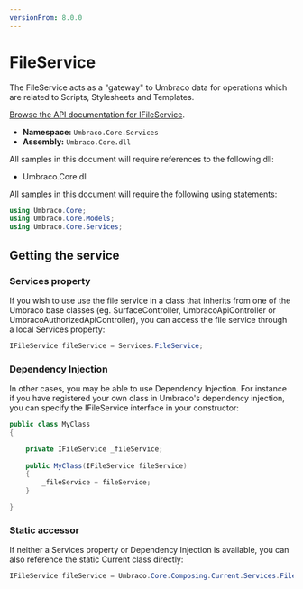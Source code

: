 ```yaml
---
versionFrom: 8.0.0
---
```


# FileService
The FileService acts as a "gateway" to Umbraco data for operations which are related to Scripts, Stylesheets and Templates.

[Browse the API documentation for IFileService](https://our.umbraco.com/apidocs/v8/csharp/api/Umbraco.Core.Services.IFileService.html).

 * **Namespace:** `Umbraco.Core.Services`
 * **Assembly:** `Umbraco.Core.dll`

All samples in this document will require references to the following dll:

* Umbraco.Core.dll

All samples in this document will require the following using statements:

```csharp
using Umbraco.Core;
using Umbraco.Core.Models;
using Umbraco.Core.Services;
```

## Getting the service

### Services property
If you wish to use use the file service in a class that inherits from one of the Umbraco base classes (eg. SurfaceController, UmbracoApiController or UmbracoAuthorizedApiController), you can access the file service through a local Services property:

```csharp
IFileService fileService = Services.FileService;
```

### Dependency Injection
In other cases, you may be able to use Dependency Injection. For instance if you have registered your own class in Umbraco's dependency injection, you can specify the IFileService interface in your constructor:

```csharp
public class MyClass
{

    private IFileService _fileService;
    
    public MyClass(IFileService fileService)
    {
        _fileService = fileService;
    }

}
```

### Static accessor
If neither a Services property or Dependency Injection is available, you can also reference the static Current class directly:

```csharp
IFileService fileService = Umbraco.Core.Composing.Current.Services.FileService;
```

